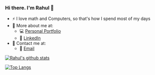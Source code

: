 ### Hi there. I'm Rahul 👋

- :zap: I love math and Computers, so that's how I spend most of my days
- 📌 More about me at:
   - 💻 [Personal Portfolio]()
   - 🏢 [LinkedIn](https://www.linkedin.com/in/)
- 🤙 Contact me at:
   - 📧 [Email](rahul909ar@gmail.com)


[![Rahul's github stats](https://github-readme-stats.vercel.app/api?username=rxhuuulll&count_private=true&show_icons=true&theme=tokyonight&hide_rank=false)](https://github.com/anuraghazra/github-readme-stats)

[![Top Langs](https://github-readme-stats.vercel.app/api/top-langs/?username=rxhuuulll&layout=compact&theme=tokyonight)](https://github.com/anuraghazra/github-readme-stats)

